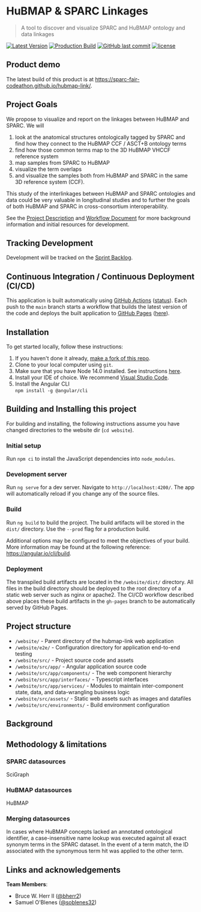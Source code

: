 # HuBMAP & SPARC Linkages

> A tool to discover and visualize SPARC and HuBMAP ontology and data linkages

[![Latest Version](https://img.shields.io/badge/Production%20Site-Live-brightgreen)](https://sparc-fair-codeathon.github.io/hubmap-link/)
[![Production Build](https://github.com/SPARC-FAIR-Codeathon/hubmap-link/actions/workflows/production-build.yml/badge.svg)](https://github.com/SPARC-FAIR-Codeathon/hubmap-link/actions/workflows/production-build.yml)
[![GitHub last commit](https://img.shields.io/github/last-commit/SPARC-FAIR-Codeathon/hubmap-link.svg)](https://github.com/SPARC-FAIR-Codeathon/hubmap-link/commits/main)
[![license](https://img.shields.io/github/license/mashape/apistatus.svg)](LICENSE)

## Product demo

The latest build of this product is at <https://sparc-fair-codeathon.github.io/hubmap-link/>.

## Project Goals

We propose to visualize and report on the linkages between HuBMAP and SPARC. We will

1) look at the anatomical structures ontologically tagged by SPARC and find how they connect to the HuBMAP CCF / ASCT+B ontology terms
2) find how those common terms map to the 3D HuBMAP VHCCF reference system
3) map samples from SPARC to HuBMAP
4) visualize the term overlaps
5) and visualize the samples both from HuBMAP and SPARC in the same 3D reference system (CCF).

This study of the interlinkages between HuBMAP and SPARC ontologies and data could be very valuable in longitudinal studies and to further the goals of both HuBMAP and SPARC in cross-consortium interoperability.

See the [Project Description](DESCRIPTION.md) and [Workflow Document](WORKFLOW.pdf) for more background information and initial resources for development.

## Tracking Development

Development will be tracked on the [Sprint Backlog](https://github.com/SPARC-FAIR-Codeathon/hubmap-link/projects/1).

## Continuous Integration / Continuous Deployment (CI/CD)

This application is built automatically using [GitHub Actions](https://github.com/features/actions) ([status](https://github.com/SPARC-FAIR-Codeathon/hubmap-link/actions/workflows/production-build.yml)). Each push to the `main` branch starts a workflow that builds the latest version of the code and deploys the built application to [GitHub Pages](https://pages.github.com/) ([here](https://sparc-fair-codeathon.github.io/hubmap-link/)).

## Installation

To get started locally, follow these instructions:

1. If you haven't done it already, [make a fork of this repo](https://github.com/SPARC-FAIR-Codeathon/hubmap-link/fork).
1. Clone to your local computer using `git`.
1. Make sure that you have Node 14.0 installed. See instructions [here](https://nodejs.org/en/download/).
1. Install your IDE of choice. We recommend [Visual Studio Code](https://code.visualstudio.com/).
1. Install the Angular CLI \
    `npm install -g @angular/cli`

## Building and Installing this project

For building and installing, the following instructions assume you have changed directories to the website dir (`cd website`).

### Initial setup

Run `npm ci` to install the JavaScript dependencies into `node_modules`.

### Development server

Run `ng serve` for a dev server. Navigate to `http://localhost:4200/`. The app will automatically reload if you change any of the source files.

### Build

Run `ng build` to build the project. The build artifacts will be stored in the `dist/` directory. Use the `--prod` flag for a production build.

Additional options may be configured to meet the objectives of your build. More information may be found at the following reference: https://angular.io/cli/build.

### Deployment

The transpiled build artifacts are located in the `/website/dist/` directory. All files in the build directory should be deployed to the root directory of a static web server such as nginx or apache2. The CI/CD workflow described above places these build artifacts in the `gh-pages` branch to be automatically served by GitHub Pages.

## Project structure

* `/website/` - Parent directory of the hubmap-link web application
* `/website/e2e/` - Configuration directory for application end-to-end testing
* `/website/src/` - Project source code and assets
* `/website/src/app/` - Angular application source code 
* `/website/src/app/components/` - The web component hierarchy 
* `/website/src/app/interfaces/` - Typescript interfaces
* `/website/src/app/services/` - Modules to maintain inter-component state, data, and data-wrangling business logic
* `/website/src/assets/` - Static web assets such as images and datafiles
* `/website/src/environments/` - Build environment configuration

## Background

## Methodology & limitations

### SPARC datasources

SciGraph

### HuBMAP datasources

HuBMAP

### Merging datasources

In cases where HuBMAP concepts lacked an annotated ontological identifier, a case-insensitive name lookup was executed against all exact synonym terms in the SPARC dataset. In the event of a term match, the ID associated with the synonymous term hit was applied to the other term.

## Links and acknowledgements

**Team Members**:

* Bruce W. Herr II ([@bherr2](https://github.com/bherr2))
* Samuel O'Blenes ([@soblenes32](https://github.com/soblenes32))
